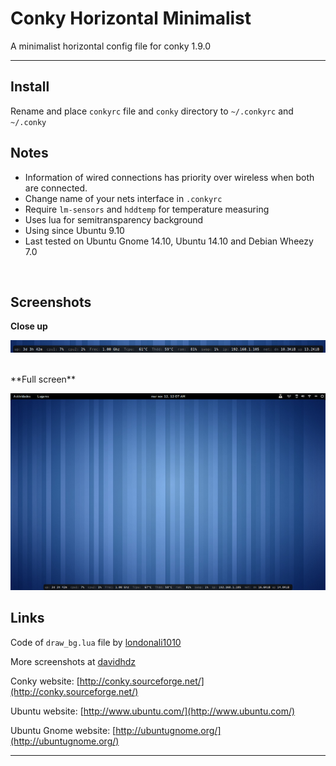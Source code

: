 Conky Horizontal Minimalist
===========================
A minimalist horizontal config file for conky 1.9.0

----

Install
----
Rename and place `conkyrc` file and `conky` directory to `~/.conkyrc` and `~/.conky`
<br/>

Notes
-----
* Information of wired connections has priority over wireless when both are connected.
* Change name of your nets interface in `.conkyrc`
* Require `lm-sensors` and `hddtemp` for temperature measuring
* Uses lua for semitransparency background
* Using since Ubuntu 9.10 
* Last tested on Ubuntu Gnome 14.10, Ubuntu 14.10 and Debian Wheezy 7.0
<br/>

Screenshots
------------
**Close up**

![Close view](conky/pre-close.png "Close up")

<br/>
**Full screen**

![Full view](conky/pre-full.png "Full screen")
<br/>

Links
-----
Code of `draw_bg.lua` file by [londonali1010](http://londonali1010.deviantart.com/)

More screenshots at [davidhdz](http://davidhdz.deviantart.com/gallery/29796305)
<br/>

Conky website: [http://conky.sourceforge.net/](http://conky.sourceforge.net/)

Ubuntu website:  [http://www.ubuntu.com/](http://www.ubuntu.com/)

Ubuntu Gnome website: [http://ubuntugnome.org/](http://ubuntugnome.org/) 

-----
